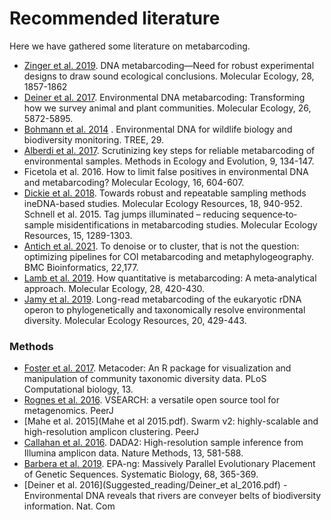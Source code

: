 # Recommended literature

Here we have gathered some literature on metabarcoding.  
- [Zinger et al. 2019](Zinger_et_al_2019.pdf). DNA metabarcoding—Need for robust experimental designs to draw sound ecological conclusions. Molecular Ecology, 28, 1857-1862
- [Deiner et al. 2017](Deiner_et_al-2017-Molecular_Ecology.pdf). Environmental DNA metabarcoding: Transforming how we survey animal and plant communities. Molecular Ecology, 26, 5872-5895.
- [Bohmann et al. 2014](Bohmann_et_al_2014) . Environmental DNA for wildlife biology and biodiversity monitoring. TREE, 29.
- [Alberdi et al. 2017](Alberdi_et_al_2017.pdf). Scrutinizing key steps for reliable metabarcoding of environmental samples. Methods in Ecology and Evolution, 9, 134-147.
- Ficetola et al. 2016. How to limit false positives in environmental DNA and metabarcoding? Molecular Ecology, 16, 604-607.
- [Dickie et al. 2018](Dickie_et_al_2018.pdf). Towards robust and repeatable sampling methods ineDNA-based studies. Molecular Ecology Resources, 18, 940-952. Schnell et al. 2015. Tag jumps illuminated – reducing sequence‐to‐sample misidentifications in metabarcoding studies. Molecular Ecology Resources, 15, 1289-1303.
- [Antich et al. 2021](Antich_et_al_2021.pdf). To denoise or to cluster, that is not the question: optimizing pipelines for COI metabarcoding and metaphylogeography. BMC Bioinformatics, 22,177.
- [Lamb et al. 2019](Lamb_et_al_2018.pdf). How quantitative is metabarcoding: A meta‐analytical approach. Molecular Ecology, 28, 420-430.
- [Jamy et al. 2019](Jamy_et_al_2019.pdf). Long-read metabarcoding of the eukaryotic rDNA operon to phylogenetically and taxonomically resolve environmental diversity. Molecular Ecology Resources, 20, 429-443.

### Methods
- [Foster et al. 2017](Foster_et_al_2017.pdf). Metacoder: An R package for visualization and manipulation of community taxonomic diversity data. PLoS Computational biology, 13.
- [Rognes et al. 2016](Rognes_et_al_2016.pdf). VSEARCH: a versatile open source tool for metagenomics. PeerJ
- [Mahe et al. 2015](Mahe et al 2015.pdf). Swarm v2: highly-scalable and high-resolution amplicon clustering. PeerJ
- [Callahan et al. 2016](Callahan_et_al_2016.pdf). DADA2: High-resolution sample inference from Illumina amplicon data. Nature Methods, 13, 581-588.
- [Barbera et al. 2019](Barbera_et_al_2019.pdf). EPA-ng: Massively Parallel Evolutionary Placement of Genetic Sequences. Systematic Biology, 68, 365-369.
- [Deiner et al. 2016](Suggested_reading/Deiner_et al_2016.pdf) - Environmental DNA reveals that rivers are conveyer belts of biodiversity information. Nat. Com
